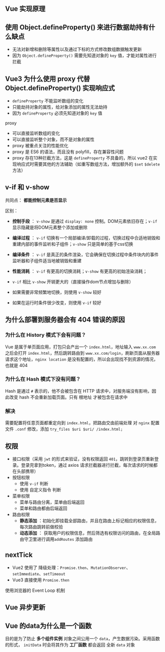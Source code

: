 ## Vue 实现原理

## 使用 Object.defineProperty() 来进行数据劫持有什么缺点

- 无法对新增和删除等属性以及通过下标的方式修改数组数据触发更新
- 因为 `Object.defineProperty()` 需要先知道对象的 `key` 值，才能对属性进行拦截

## Vue3 为什么使用 proxy 代替 Object.defineProperty() 实现响应式

- `defineProperty` 不能监听数组的变化
- 只能劫持对象的属性，给对象添加的属性无法劫持
- 因为 `defineProperty` 必须先知道对象的 `key` 值

proxy

- 可以直接监听数组的变化
- 可以直接监听整个对象，而不是对象的属性
- proxy 被重点关注的性能优化
- proxy 是 ES6 的语法，而且没有 polyfill，存在兼容性问题
- proxy 存在13种拦截方法，这是 `defineProperty` 不具备的，所以 vue2 在实现响应式时需要其他的方法辅助（如重写数组方法，增加额外的 `$set` `$delete` 方法）

## v-if 和 v-show

共同点： **都能控制元素是否显示**

区别：
- **控制手段** ： `v-show` 是通过 `display: none` 控制。DOM元素依旧存在；`v-if` 显示隐藏是将DOM元素整个添加或删除
- **编译过程** ： `v-if` 切换有一个局部编译/卸载的过程，切换过程中合适地销毁和重建内部的事件监听和子组件；`v-show` 只是简单的基于css切换
- **编译条件** ： `v-if` 是真正的条件渲染，它会确保在切换过程中条件块内的事件监听器和子组件适当地被销毁和重建
- **性能消耗** ： `v-if` 有更高的切换消耗；`v-show` 有更高的初始渲染消耗；

- `v-if` 相比 `v-show` 开销更大的（直接操作dom节点增加与删除）
- 如果需要非常频繁地切换，则使用 `v-show` 较好
- 如果在运行时条件很少改变，则使用 `v-if` 较好

## 为什么部署到服务器会有 404 错误的原因

### 为什么在 History 模式下会有问题？

Vue 是属于单页面应用，打包只会产出一个 `index.html`，地址输入 `www.xx.com` 之后会打开 `index.html`，然后跳转路由到 `www.xx.com/login`，刷新页面从服务器请求这个地址，`nginx location` 是没有配置的，所以会出现找不到资源的情况，也就是 404

### 为什么在 Hash 模式下没有问题？

Hash 是通过 `#` 表示的，他不会被包含在 HTTP 请求中，对服务端没有影响，因此改变 hash 不会重新加载页面。只有 根地址 才被包含在请求中

### 解决

需要配置将任意页面都重定向到 `index.html`，把路由交由前端处理
对 `nginx` 配置文件 `.conf` 修改，添加 `try_files $uri $uri/ /index.html;`

## 权限

- 接口权限（采用 `jwt` 的形式来验证，没有权限返回 `401`，跳转到登录页重新登录。登录完拿到token，通过 axios 请求拦截器进行拦截，每次请求的时候都在头部携带）
- 按钮权限
  - 使用 `v-if` 判断
  - 使用 自定义指令 判断
- 菜单权限
  - 菜单与路由分离，菜单由后端返回
  - 菜单和路由都由后端返回
- 路由权限
  - **静态添加** ：初始化即挂载全部路由，并且在路由上标记相应的权限信息，每次路由跳转前做校验
  - **动态添加** ： 获取用户的权限信息，然后筛选有权限访问的路由，在全局路由守卫里进行调用`addRoutes` 添加路由  

## nextTick

- Vue2 使用了 降级处理：`Promise.then`、`MutationObserver`、`setImmediate`、`setTimeout`
- Vue3 直接使用 `Promise.then`

使用浏览器的 Event Loop 机制

## Vue 异步更新

## Vue 的data为什么是一个函数

目的是为了防止 **多个组件实例** 对象之间公用一个 `data`，产生数据污染。采用函数的形式， `initData` 时会将其作为 **工厂函数** 都会返回 全新 `data` 对象



